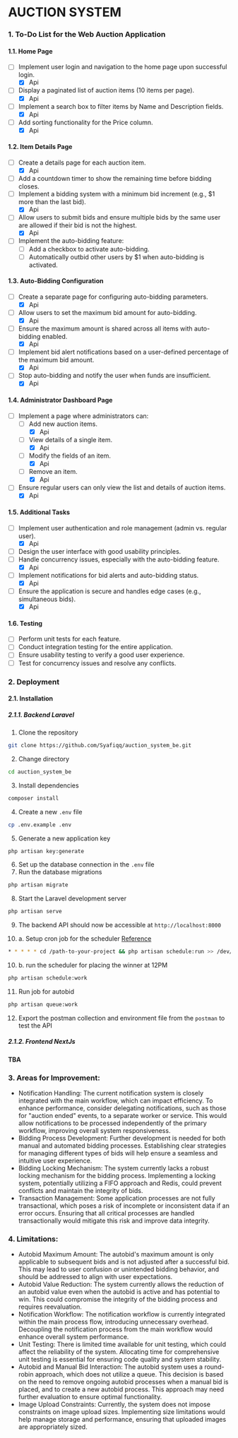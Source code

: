 # AUCTION SYSTEM

### 1. To-Do List for the Web Auction Application

#### 1.1. Home Page

- [ ] Implement user login and navigation to the home page upon successful login.
    - [X] Api
- [ ] Display a paginated list of auction items (10 items per page).
    - [X] Api
- [ ] Implement a search box to filter items by Name and Description fields.
    - [X] Api
- [ ] Add sorting functionality for the Price column.
    - [X] Api

#### 1.2. Item Details Page

- [ ] Create a details page for each auction item.
    - [X] Api
- [ ] Add a countdown timer to show the remaining time before bidding closes.
- [ ] Implement a bidding system with a minimum bid increment (e.g., $1 more than the last bid).
    - [X] Api
- [ ] Allow users to submit bids and ensure multiple bids by the same user are allowed if their bid is not the highest.
    - [X] Api
- [ ] Implement the auto-bidding feature:
    - [ ] Add a checkbox to activate auto-bidding.
    - [ ] Automatically outbid other users by $1 when auto-bidding is activated.

#### 1.3. Auto-Bidding Configuration

- [ ] Create a separate page for configuring auto-bidding parameters.
    - [X] Api
- [ ] Allow users to set the maximum bid amount for auto-bidding.
    - [X] Api
- [ ] Ensure the maximum amount is shared across all items with auto-bidding enabled.
    - [X] Api
- [ ] Implement bid alert notifications based on a user-defined percentage of the maximum bid amount.
    - [X] Api
- [ ] Stop auto-bidding and notify the user when funds are insufficient.
    - [X] Api

#### 1.4. Administrator Dashboard Page

- [ ] Implement a page where administrators can:
    - [ ] Add new auction items.
        - [X] Api
    - [ ] View details of a single item.
        - [X] Api
    - [ ] Modify the fields of an item.
        - [X] Api
    - [ ] Remove an item.
        - [X] Api
- [ ] Ensure regular users can only view the list and details of auction items.
    - [X] Api

#### 1.5. Additional Tasks

- [ ] Implement user authentication and role management (admin vs. regular user).
    - [X] Api
- [ ] Design the user interface with good usability principles.
- [ ] Handle concurrency issues, especially with the auto-bidding feature.
    - [X] Api
- [ ] Implement notifications for bid alerts and auto-bidding status.
    - [X] Api
- [ ] Ensure the application is secure and handles edge cases (e.g., simultaneous bids).
    - [X] Api

#### 1.6. Testing

- [ ] Perform unit tests for each feature.
- [ ] Conduct integration testing for the entire application.
- [ ] Ensure usability testing to verify a good user experience.
- [ ] Test for concurrency issues and resolve any conflicts.

### 2. Deployment

#### 2.1. Installation

##### 2.1.1. Backend Laravel

1. Clone the repository

```bash
git clone https://github.com/Syafiqq/auction_system_be.git
```

2. Change directory

```bash
cd auction_system_be
```

3. Install dependencies

```bash
composer install
```

4. Create a new `.env` file

```bash
cp .env.example .env
```

5. Generate a new application key

```bash
php artisan key:generate
```

6. Set up the database connection in the `.env` file
7. Run the database migrations

```bash
php artisan migrate
```

8. Start the Laravel development server

```bash
php artisan serve
```

9. The backend API should now be accessible at `http://localhost:8000`

10. a. Setup cron job for the scheduler [Reference](https://laravel.com/docs/11.x/scheduling#running-the-scheduler)

```bash
* * * * * cd /path-to-your-project && php artisan schedule:run >> /dev/null 2>&1
```

10. b. run the scheduler for placing the winner at 12PM

```bash
php artisan schedule:work
```

11. Run job for autobid

```bash
php artisan queue:work
```

12. Export the postman collection and environment file from the `postman` to test the API

##### 2.1.2. Frontend NextJs

#### TBA

### 3. Areas for Improvement:

- Notification Handling: The current notification system is closely integrated with the main workflow, which can impact
  efficiency. To enhance performance, consider delegating notifications, such as those for "auction ended" events, to a
  separate worker or service. This would allow notifications to be processed independently of the primary workflow,
  improving overall system responsiveness.
- Bidding Process Development: Further development is needed for both manual and automated bidding processes.
  Establishing clear strategies for managing different types of bids will help ensure a seamless and intuitive user
  experience.
- Bidding Locking Mechanism: The system currently lacks a robust locking mechanism for the bidding process. Implementing
  a locking system, potentially utilizing a FIFO approach and Redis, could prevent conflicts and maintain the integrity
  of bids.
- Transaction Management: Some application processes are not fully transactional, which poses a risk of incomplete or
  inconsistent data if an error occurs. Ensuring that all critical processes are handled transactionally would mitigate
  this risk and improve data integrity.

### 4. Limitations:

- Autobid Maximum Amount: The autobid's maximum amount is only applicable to subsequent bids and is not adjusted after a
  successful bid. This may lead to user confusion or unintended bidding behavior, and should be addressed to align with
  user expectations.
- Autobid Value Reduction: The system currently allows the reduction of an autobid value even when the autobid is active
  and has potential to win. This could compromise the integrity of the bidding process and requires reevaluation.
- Notification Workflow: The notification workflow is currently integrated within the main process flow, introducing
  unnecessary overhead. Decoupling the notification process from the main workflow would enhance overall system
  performance.
- Unit Testing: There is limited time available for unit testing, which could affect the reliability of the system.
  Allocating time for comprehensive unit testing is essential for ensuring code quality and system stability.
- Autobid and Manual Bid Interaction: The autobid system uses a round-robin approach, which does not utilize a queue.
  This decision is based on the need to remove ongoing autobid processes when a manual bid is placed, and to create a
  new autobid process. This approach may need further evaluation to ensure optimal functionality.
- Image Upload Constraints: Currently, the system does not impose constraints on image upload sizes. Implementing size
  limitations would help manage storage and performance, ensuring that uploaded images are appropriately sized.

